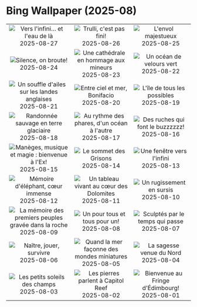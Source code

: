 # Bing Wallpaper (2025-08)

|  |  |  |
|:---:|:---:|:---:|
| ![](https://www.bing.com/th?id=OHR.FaroeLake_FR-CA0076733437_400x240.jpg "Vers l'infini… et l'eau de là") 2025-08-27 | ![](https://www.bing.com/th?id=OHR.TrulliHouses_FR-CA1043617057_400x240.jpg "Trulli, c'est pas fini!") 2025-08-26 | ![](https://www.bing.com/th?id=OHR.Gannets_FR-CA0668588396_400x240.jpg "L'envol majestueux") 2025-08-25 |
| ![](https://www.bing.com/th?id=OHR.CervusDama_FR-CA0373208041_400x240.jpg "Silence, on broute!") 2025-08-24 | ![](https://www.bing.com/th?id=OHR.SaintBarbaras_FR-CA8370632237_400x240.jpg "Une cathédrale en hommage aux mineurs") 2025-08-23 | ![](https://www.bing.com/th?id=OHR.PalouseWA_FR-CA7470157507_400x240.jpg "Un océan de velours vert") 2025-08-22 |
| ![](https://www.bing.com/th?id=OHR.WheatearBird_FR-CA7419271130_400x240.jpg "Un souffle d'ailes sur les landes anglaises") 2025-08-21 | ![](https://www.bing.com/th?id=OHR.CitadelBonifacio_FR-CA7298120070_400x240.jpg "Entre ciel et mer, Bonifacio") 2025-08-20 | ![](https://www.bing.com/th?id=OHR.VanIsland_FR-CA6726898164_400x240.jpg "L'île de tous les possibles") 2025-08-19 |
| ![](https://www.bing.com/th?id=OHR.AvalancheLake_FR-CA6587047706_400x240.jpg "Randonnée sauvage en terre glaciaire") 2025-08-18 | ![](https://www.bing.com/th?id=OHR.LyngvigLighthouse_FR-CA6450462994_400x240.jpg "Au rythme des phares, d'un océan à l'autre") 2025-08-17 | ![](https://www.bing.com/th?id=OHR.ColorfulBeehives_FR-CA6306812917_400x240.jpg "Des ruches qui font le buzzzzzz!") 2025-08-16 |
| ![](https://www.bing.com/th?id=OHR.CNExhibit_FR-CA1821188983_400x240.jpg "Manèges, musique et magie : bienvenue à l'Ex!") 2025-08-15 | ![](https://www.bing.com/th?id=OHR.PizNairPeak_FR-CA6049160624_400x240.jpg "Le sommet des Grisons") 2025-08-14 | ![](https://www.bing.com/th?id=OHR.CoronaArch_FR-CA5923808590_400x240.jpg "Une fenêtre vers l'infini") 2025-08-13 |
| ![](https://www.bing.com/th?id=OHR.KenyaElephants_FR-CA5786228560_400x240.jpg "Mémoire d'éléphant, cœur immense") 2025-08-12 | ![](https://www.bing.com/th?id=OHR.SantaMaddalena_FR-CA5380736106_400x240.jpg "Un tableau vivant au cœur des Dolomites") 2025-08-11 | ![](https://www.bing.com/th?id=OHR.LionessKenya_FR-CA5236345175_400x240.jpg "Un rugissement en sursis") 2025-08-10 |
| ![](https://www.bing.com/th?id=OHR.MaoriRock_FR-CA5104574496_400x240.jpg "La mémoire des premiers peuples gravée dans la roche") 2025-08-09 | ![](https://www.bing.com/th?id=OHR.IguazuArgentina_FR-CA4914550497_400x240.jpg "Un pour tous et tous pour un!") 2025-08-08 | ![](https://www.bing.com/th?id=OHR.MinganWonders_FR-CA3034674973_400x240.jpg "Sculptés par le temps qui passe") 2025-08-07 |
| ![](https://www.bing.com/th?id=OHR.BabyLemur_FR-CA2192147292_400x240.jpg "Naître, jouer, survivre") 2025-08-06 | ![](https://www.bing.com/th?id=OHR.CaliforniaTidepool_FR-CA1946235706_400x240.jpg "Quand la mer façonne des mondes miniatures") 2025-08-05 | ![](https://www.bing.com/th?id=OHR.LaplandOwl_FR-CA0987806680_400x240.jpg "La sagesse venue du Nord") 2025-08-04 |
| ![](https://www.bing.com/th?id=OHR.HappySunflower_FR-CA2344736819_400x240.jpg "Les petits soleils des champs") 2025-08-03 | ![](https://www.bing.com/th?id=OHR.FruitaPetroglyphs_FR-CA1725199381_400x240.jpg "Les pierres parlent à Capitol Reef") 2025-08-02 | ![](https://www.bing.com/th?id=OHR.EdinburghFringe_FR-CA9015362878_400x240.jpg "Bienvenue au Fringe d'Édimbourg!") 2025-08-01 |
